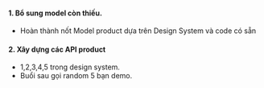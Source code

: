 #### 1. Bổ sung model còn thiếu.
- Hoàn thành nốt Model product dựa trên Design System và code có sẵn

#### 2. Xây dựng các API product

- 1,2,3,4,5 trong design system.
- Buổi sau gọi random 5 bạn demo.